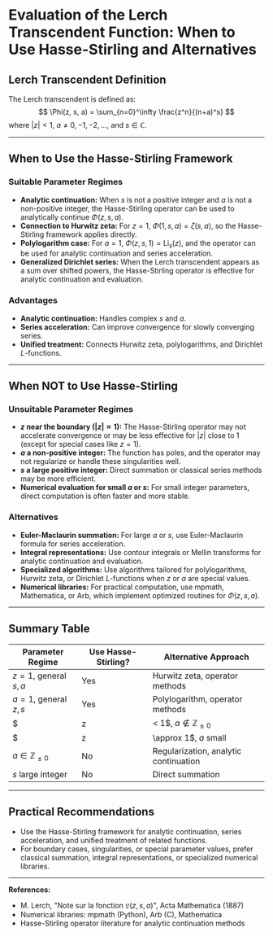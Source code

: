 # Evaluation of the Lerch Transcendent Function: When to Use Hasse-Stirling and Alternatives

## Lerch Transcendent Definition

The Lerch transcendent is defined as:
$$
\Phi(z, s, a) = \sum_{n=0}^\infty \frac{z^n}{(n+a)^s}
$$
where $|z| < 1$, $a \neq 0, -1, -2, \ldots$, and $s \in \mathbb{C}$.

---

## When to Use the Hasse-Stirling Framework

### Suitable Parameter Regimes

- **Analytic continuation:** When $s$ is not a positive integer and $a$ is not a non-positive integer, the Hasse-Stirling operator can be used to analytically continue $\Phi(z, s, a)$.
- **Connection to Hurwitz zeta:** For $z=1$, $\Phi(1, s, a) = \zeta(s, a)$, so the Hasse-Stirling framework applies directly.
- **Polylogarithm case:** For $a=1$, $\Phi(z, s, 1) = \mathrm{Li}_s(z)$, and the operator can be used for analytic continuation and series acceleration.
- **Generalized Dirichlet series:** When the Lerch transcendent appears as a sum over shifted powers, the Hasse-Stirling operator is effective for analytic continuation and evaluation.

### Advantages

- **Analytic continuation:** Handles complex $s$ and $a$.
- **Series acceleration:** Can improve convergence for slowly converging series.
- **Unified treatment:** Connects Hurwitz zeta, polylogarithms, and Dirichlet $L$-functions.

---

## When NOT to Use Hasse-Stirling

### Unsuitable Parameter Regimes

- **$z$ near the boundary ($|z| \approx 1$):** The Hasse-Stirling operator may not accelerate convergence or may be less effective for $|z|$ close to $1$ (except for special cases like $z=1$).
- **$a$ a non-positive integer:** The function has poles, and the operator may not regularize or handle these singularities well.
- **$s$ a large positive integer:** Direct summation or classical series methods may be more efficient.
- **Numerical evaluation for small $a$ or $s$:** For small integer parameters, direct computation is often faster and more stable.

### Alternatives

- **Euler-Maclaurin summation:** For large $a$ or $s$, use Euler-Maclaurin formula for series acceleration.
- **Integral representations:** Use contour integrals or Mellin transforms for analytic continuation and evaluation.
- **Specialized algorithms:** Use algorithms tailored for polylogarithms, Hurwitz zeta, or Dirichlet $L$-functions when $z$ or $a$ are special values.
- **Numerical libraries:** For practical computation, use mpmath, Mathematica, or Arb, which implement optimized routines for $\Phi(z, s, a)$.

---

## Summary Table

| Parameter Regime           | Use Hasse-Stirling? | Alternative Approach                |
|----------------------------|---------------------|-------------------------------------|
| $z=1$, general $s,a$       | Yes                 | Hurwitz zeta, operator methods      |
| $a=1$, general $z,s$       | Yes                 | Polylogarithm, operator methods     |
| $|z| < 1$, $a \notin \mathbb{Z}_{\leq 0}$ | Yes                 | Operator or direct series           |
| $|z| \approx 1$, $a$ small | No                  | Euler-Maclaurin, integral methods   |
| $a \in \mathbb{Z}_{\leq 0}$| No                  | Regularization, analytic continuation|
| $s$ large integer          | No                  | Direct summation                    |

---

## Practical Recommendations

- Use the Hasse-Stirling framework for analytic continuation, series acceleration, and unified treatment of related functions.
- For boundary cases, singularities, or special parameter values, prefer classical summation, integral representations, or specialized numerical libraries.

---

**References:**
- M. Lerch, "Note sur la fonction $\mathfrak{L}(z, s, a)$", Acta Mathematica (1887)
- Numerical libraries: mpmath (Python), Arb (C), Mathematica
- Hasse-Stirling operator literature for analytic continuation methods